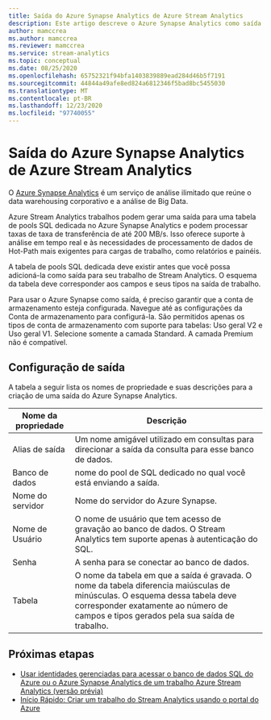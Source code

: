 ```yaml
---
title: Saída do Azure Synapse Analytics de Azure Stream Analytics
description: Este artigo descreve o Azure Synapse Analytics como saída para Azure Stream Analytics.
author: mamccrea
ms.author: mamccrea
ms.reviewer: mamccrea
ms.service: stream-analytics
ms.topic: conceptual
ms.date: 08/25/2020
ms.openlocfilehash: 65752321f94bfa1403839889ead284d46b5f7191
ms.sourcegitcommit: 44844a49afe8ed824a6812346f5bad8bc5455030
ms.translationtype: MT
ms.contentlocale: pt-BR
ms.lasthandoff: 12/23/2020
ms.locfileid: "97740055"
---
```

# <a name="azure-synapse-analytics-output-from-azure-stream-analytics"></a>Saída do Azure Synapse Analytics de Azure Stream Analytics

O [Azure Synapse Analytics](https://azure.microsoft.com/services/synapse-analytics) é um serviço de análise ilimitado que reúne o data warehousing corporativo e a análise de Big Data. 

Azure Stream Analytics trabalhos podem gerar uma saída para uma tabela de pools SQL dedicada no Azure Synapse Analytics e podem processar taxas de taxa de transferência de até 200 MB/s. Isso oferece suporte à análise em tempo real e às necessidades de processamento de dados de Hot-Path mais exigentes para cargas de trabalho, como relatórios e painéis.  

A tabela de pools SQL dedicada deve existir antes que você possa adicioná-la como saída para seu trabalho de Stream Analytics. O esquema da tabela deve corresponder aos campos e seus tipos na saída de trabalho. 

Para usar o Azure Synapse como saída, é preciso garantir que a conta de armazenamento esteja configurada. Navegue até as configurações da Conta de armazenamento para configurá-la. São permitidos apenas os tipos de conta de armazenamento com suporte para tabelas: Uso geral V2 e Uso geral V1. Selecione somente a camada Standard. A camada Premium não é compatível.

## <a name="output-configuration"></a>Configuração de saída

A tabela a seguir lista os nomes de propriedade e suas descrições para a criação de uma saída do Azure Synapse Analytics.

|Nome da propriedade|Descrição|
|-|-|
|Alias de saída |Um nome amigável utilizado em consultas para direcionar a saída da consulta para esse banco de dados. |
|Banco de dados |nome do pool de SQL dedicado no qual você está enviando a saída. |
|Nome do servidor |Nome do servidor do Azure Synapse.  |
|Nome de Usuário |O nome de usuário que tem acesso de gravação ao banco de dados. O Stream Analytics tem suporte apenas à autenticação do SQL. |
|Senha |A senha para se conectar ao banco de dados. |
|Tabela  | O nome da tabela em que a saída é gravada. O nome da tabela diferencia maiúsculas de minúsculas. O esquema dessa tabela deve corresponder exatamente ao número de campos e tipos gerados pela sua saída de trabalho.|

## <a name="next-steps"></a>Próximas etapas

* [Usar identidades gerenciadas para acessar o banco de dados SQL do Azure ou o Azure Synapse Analytics de um trabalho Azure Stream Analytics (versão prévia)](sql-database-output-managed-identity.md)
* [Início Rápido: Criar um trabalho do Stream Analytics usando o portal do Azure](stream-analytics-quick-create-portal.md)